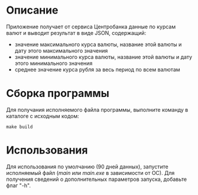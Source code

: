 # Описание
Приложение получает от сервиса Центробанка данные по курсам валют и выводит результат в виде JSON, содержащий:
 - значение максимального курса валюты, название этой валюты и дату этого максимального значения
 - значение минимального курса валюты, название этой валюты и дату этого минимального значения
 - среднее значение курса рубля за весь период по всем валютам
# Сборка программы
Для получания исполняемого файла программы, выполните команду в каталоге с исходным кодом:
```
make build
```
# Использования
Для использования по умолчанию (90 дней данных), запустите исполняемый файл (_main_ или _main.exe_ в зависимости от ОС). Для получения сведений о дополнительных параметров запуска, добавьте флаг "-h".

